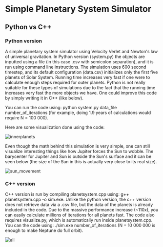 # Simple Planetary System Simulator
## Python vs C++
### Python version
A simple planetary system simulator using Velocity Verlet and Newton's law of universal gravitation. In Python version (system.py) the objects are inputted using a file (in this case .csv with semicolon separation), and it is run using command line instructions. The simulation uses 600 second timestep, and its default configuration (data.csv) initializes only the first five planets of Solar System. Running time increases very fast if one were to calculate enough steps required for outer planets.  Python is not really suitable for these types of simulations due to the fact that the running time increases very fast the more objects we have. One could improve this code by
simply writing it in C++ (like below).

You can run the code using: python system.py data_file number_of_iterations (for example, doing 1.9 years of calculations would require N = 100 000).

Here are some visualization done using the code:

![innerplanets](https://github.com/user-attachments/assets/31866bd7-9638-4dbf-bab9-966bd86f5896)


Even though the math behind this simulation is very simple, one can still visualize interesting things like how Jupiter forces the Sun to wobble. The barycenter for Jupiter and Sun is outside the Sun's surface and it can be seen below (the size of the Sun in this is actually very close to its real size).


![sun_movement](https://github.com/user-attachments/assets/13300f4a-b1c9-4d9d-839b-b4fe45ef3165)

### C++ version

C++ version is run by compiling planetsystem.cpp using: g++ planetsystem.cpp -o sim.exe. Unlike the python version, the c++ version does not retrieve data via a .csv file, but the data of the planets is already included in the code. Due to the massive performance increase (~110x), you can easily calculate millions of iterations for all planets fast. 
The code also requires visualize.py, which is automatically run inside planetsystem.cpp.
You can the code using: ./sim.exe number_of_iterations (N = 10 000 000 is enough to make Neptune do full orbit).


![all](https://github.com/user-attachments/assets/ca04dfcd-caaa-496f-a643-74bb3a1e31c8)
